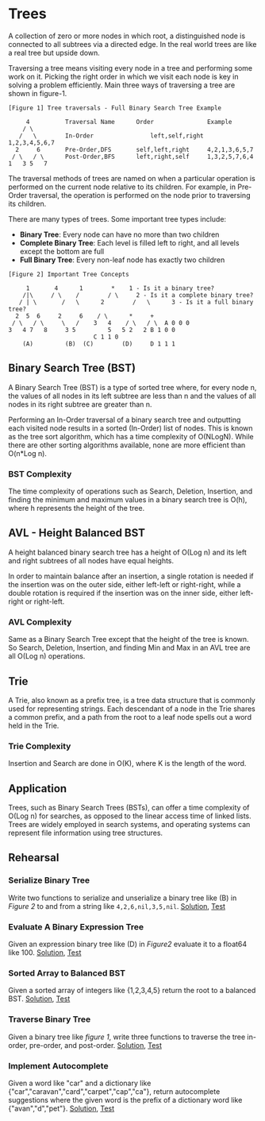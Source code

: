 # Trees

A collection of zero or more nodes in which root, a distinguished node is connected to all subtrees via a directed edge. In the real world trees are like a real tree but upside down.

Traversing a tree means visiting every node in a tree and performing some work on it. Picking the right order in which we visit each node is key in solving a problem efficiently. Main three ways of traversing a tree are shown in figure-1.

```ASCII
[Figure 1] Tree traversals - Full Binary Search Tree Example

     4			Traversal Name		Order 		        Example
    / \
   /   \		In-Order                left,self,right		1,2,3,4,5,6,7
  2     6		Pre-Order,DFS		self,left,right		4,2,1,3,6,5,7
 / \   / \		Post-Order,BFS		left,right,self		1,3,2,5,7,6,4
1   3 5   7
```

The traversal methods of trees are named on when a particular operation is performed on the current node relative to its children. For example, in Pre-Order traversal, the operation is performed on the node prior to traversing its children.

There are many types of trees. Some important tree types include:

* **Binary Tree**: Every node can have no more than two children
* **Complete Binary Tree**: Each level is filled left to right, and all levels except the bottom are full
* **Full Binary Tree**: Every non-leaf node has exactly two children

```ASCII
[Figure 2] Important Tree Concepts

     1		 4	    1        * 	  1 - Is it a binary tree?
    /|\		/ \	   /        / \	    2 - Is it a complete binary tree?
   / | \       /   \	  2        /   \      3 - Is it a full binary tree?
  2  5  6     2     6	 / \	  *     +
 / \   / \     \   /	3   4    / \   / \	A 0 0 0
3   4 7   8  	3 5	    	5   5 2   2	B 1 0 0
						C 1 1 0
    (A)	        (B)	 (C)	    (D)		D 1 1 1
```

## Binary Search Tree (BST)

A Binary Search Tree (BST) is a type of sorted tree where, for every node n, the values of all nodes in its left subtree are less than n and the values of all nodes in its right subtree are greater than n.

Performing an In-Order traversal of a binary search tree and outputting each visited node results in a sorted (In-Order) list of nodes. This is known as the tree sort algorithm, which has a time complexity of O(NLogN). While there are other sorting algorithms available, none are more efficient than O(n*Log n).

### BST Complexity

The time complexity of operations such as Search, Deletion, Insertion, and finding the minimum and maximum values in a binary search tree is O(h), where h represents the height of the tree.

## AVL - Height Balanced BST

A height balanced binary search tree has a height of O(Log n) and its left and right subtrees of all nodes have equal heights.

In order to maintain balance after an insertion, a single rotation is needed if the insertion was on the outer side, either left-left or right-right, while a double rotation is required if the insertion was on the inner side, either left-right or right-left.

### AVL Complexity

Same as a Binary Search Tree except that the height of the tree is known. So Search, Deletion, Insertion, and finding Min and Max in an AVL tree are all O(Log n) operations.

## Trie

A Trie, also known as a prefix tree, is a tree data structure that is commonly used for representing strings. Each descendant of a node in the Trie shares a common prefix, and a path from the root to a leaf node spells out a word held in the Trie.

### Trie Complexity

Insertion and Search are done in O(K), where K is the length of the word.

## Application

Trees, such as Binary Search Trees (BSTs), can offer a time complexity of O(Log n) for searches, as opposed to the linear access time of linked lists. Trees are widely employed in search systems, and operating systems can represent file information using tree structures.

## Rehearsal

### Serialize Binary Tree

Write two functions to serialize and unserialize a binary tree like (B) in _Figure 2_ to and from a string like `4,2,6,nil,3,5,nil`. [Solution](serialize_tree.go), [Test](serialize_tree_test.go)

### Evaluate A Binary Expression Tree

Given an expression binary tree like (D) in _Figure2_ evaluate it to a float64 like 100. [Solution](evaluate_expression.go), [Test](evaluate_expression_test.go)

### Sorted Array to Balanced BST

Given a sorted array of integers like {1,2,3,4,5} return the root to a balanced BST.  [Solution](sorted_array_to_balanced_bsd.go), [Test](sorted_array_to_balanced_bsd_test.go)

### Traverse Binary Tree

Given a binary tree like _figure 1_, write three functions to traverse the tree in-order, pre-order, and post-order. [Solution](traverse_binary_tree.go), [Test](traverse_binary_tree_test.go)

### Implement Autocomplete

Given a word like "car" and a dictionary like {"car","caravan","card","carpet","cap","ca"}, return autocomplete suggestions where the given word is the prefix of a dictionary word like {"avan","d","pet"}. [Solution](auto_complete.go), [Test](auto_complete_test.go)
